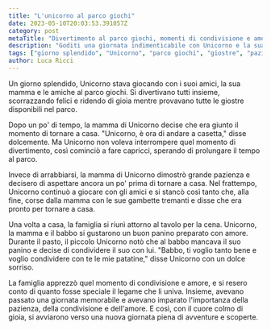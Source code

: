```yaml
---
title: "L'unicorno al parco giochi"
date: 2023-05-10T20:03:53.391057Z
category: post
metaTitle: "Divertimento al parco giochi, momenti di condivisione e amore in famiglia con Unicorno"
description: "Goditi una giornata indimenticabile con Unicorno e la sua famiglia al parco giochi, dove vivranno momenti di gioia, apprenderanno l'importanza della pazienza, condivisione e amore. Scopri questa tenera storia che conquister\u00e0 il cuore di grandi e piccini."
tags: ["giorno splendido", "Unicorno", "parco giochi", "giostre", "pazienza"]
author: Luca Ricci 
---
```


Un giorno splendido, Unicorno stava giocando con i suoi amici, la sua mamma e le amiche al parco giochi. Si divertivano tutti insieme, scorrazzando felici e ridendo di gioia mentre provavano tutte le giostre disponibili nel parco.

Dopo un po' di tempo, la mamma di Unicorno decise che era giunto il momento di tornare a casa. "Unicorno, è ora di andare a casetta," disse dolcemente. Ma Unicorno non voleva interrompere quel momento di divertimento, così cominciò a fare capricci, sperando di prolungare il tempo al parco.

Invece di arrabbiarsi, la mamma di Unicorno dimostrò grande pazienza e decisero di aspettare ancora un po' prima di tornare a casa. Nel frattempo, Unicorno continuò a giocare con gli amici e si stancò così tanto che, alla fine, corse dalla mamma con le sue gambette tremanti e disse che era pronto per tornare a casa. 

Una volta a casa, la famiglia si riunì attorno al tavolo per la cena. Unicorno, la mamma e il babbo si gustarono un buon panino preparato con amore. Durante il pasto, il piccolo Unicorno notò che al babbo mancava il suo panino e decise di condividere il suo con lui. "Babbo, ti voglio tanto bene e voglio condividere con te le mie patatine," disse Unicorno con un dolce sorriso.

La famiglia apprezzò quel momento di condivisione e amore, e si resero conto di quanto fosse speciale il legame che li univa. Insieme, avevano passato una giornata memorabile e avevano imparato l'importanza della pazienza, della condivisione e dell'amore. E così, con il cuore colmo di gioia, si avviarono verso una nuova giornata piena di avventure e scoperte.
